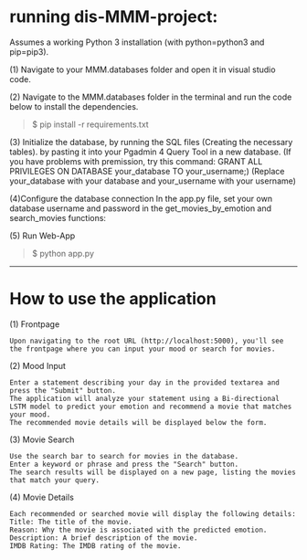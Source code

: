 # running dis-MMM-project:

Assumes a working Python 3 installation (with python=python3 and pip=pip3).

(1) Navigate to your MMM.databases folder and open it in visual studio code. 

(2) Navigate to the MMM.databases folder in the terminal and run the code below to install the dependencies.
>$ pip install -r requirements.txt

(3) Initialize the database, by running the SQL files (Creating the necessary tables).
    by pasting it into your Pgadmin 4 Query Tool in a new database.
    (If you have problems with premission, try this command: GRANT ALL PRIVILEGES ON DATABASE your_database TO your_username;)
    (Replace your_database with your database and your_username with your username)

(4)Configure the database connection
    In the app.py file, set your own database username and password in the get_movies_by_emotion and search_movies functions:

(5) Run Web-App
>$ python app.py


----------------------------------------------------------------------------------------------

# How to use the application

(1) Frontpage

    Upon navigating to the root URL (http://localhost:5000), you'll see the frontpage where you can input your mood or search for movies.

(2) Mood Input

    Enter a statement describing your day in the provided textarea and press the "Submit" button.
    The application will analyze your statement using a Bi-directional LSTM model to predict your emotion and recommend a movie that matches your mood.
    The recommended movie details will be displayed below the form.

(3) Movie Search

    Use the search bar to search for movies in the database.
    Enter a keyword or phrase and press the "Search" button.
    The search results will be displayed on a new page, listing the movies that match your query.

(4) Movie Details

    Each recommended or searched movie will display the following details:
    Title: The title of the movie.
    Reason: Why the movie is associated with the predicted emotion.
    Description: A brief description of the movie.
    IMDB Rating: The IMDB rating of the movie.